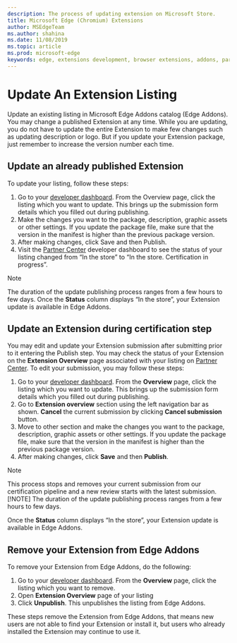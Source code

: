 ```yaml
---
description: The process of updating extension on Microsoft Store.
title: Microsoft Edge (Chromium) Extensions
author: MSEdgeTeam
ms.author: shahina
ms.date: 11/08/2019
ms.topic: article
ms.prod: microsoft-edge
keywords: edge, extensions development, browser extensions, addons, partner center, developer
---
```


# Update An Extension Listing

Update an existing listing in Microsoft Edge Addons catalog (Edge Addons). You may change a published Extension at any time. While you are updating, you do not have to update the entire Extension to make few changes such as updating description or logo. But if you update your Extension package, just remember to increase the version number each time.

## Update an already published Extension  

To update your listing, follow these steps:
1.	Go to your [developer dashboard](https://go.microsoft.com/fwlink/?linkid=2099798). From the Overview page, click the listing which you want to update. This brings up the submission form details which you filled out during publishing.  
2.	Make the changes you want to the package, description, graphic assets or other settings. If you update the package file, make sure that the version in the manifest is higher than the previous package version.
3.	After making changes, click Save and then Publish.
4.	Visit the [Partner Center](https://go.microsoft.com/fwlink/?linkid=2099798) developer dashboard to see the status of your listing changed from “In the store” to “In the store.  Certification in progress”. 

> [!NOTE]
> The duration of the update publishing process ranges from a few hours to few days. 
Once the **Status** column displays “In the store”, your Extension update is available in Edge Addons.

## Update an Extension during certification step

You may edit and update your Extension submission after submitting prior to it entering the Publish step. You may check the status of your Extension on the **Extension Overview** page associated with your listing on [Partner Center](https://go.microsoft.com/fwlink/?linkid=2099798).
To edit your submission, you may follow these steps:

1.	Go to your [developer dashboard](https://go.microsoft.com/fwlink/?linkid=2099798). From the **Overview** page, click the listing which you want to update. This brings up the submission form details which you filled out during publishing.  
2.	Go to **Extension overview** section using the left navigation bar as shown. **Cancel** the current submission by clicking **Cancel submission** button.
3.	Move to other section and make the changes you want to the package, description, graphic assets or other settings. If you update the package file, make sure that the version in the manifest is higher than the previous package version.
4.	After making changes, click **Save** and then **Publish**.
> [!NOTE]
> This process stops and removes your current submission from our certification pipeline and a new review starts with the latest submission. 
> [!NOTE]
> The duration of the update publishing process ranges from a few hours to few days.  

Once the **Status** column displays “In the store”, your Extension update is available in Edge Addons.
## Remove your Extension from Edge Addons

To remove your Extension from Edge Addons, do the following:
1.	Go to your [developer dashboard](https://go.microsoft.com/fwlink/?linkid=2099798). From the **Overview** page, click the listing which you want to remove.  
2.	Open **Extension Overview** page of your listing
3.	Click **Unpublish**. This unpublishes the listing from Edge Addons.  

These steps remove the Extension from Edge Addons, that means new users are not able to find your Extension or install it, but users who already installed the Extension may continue to use it.
